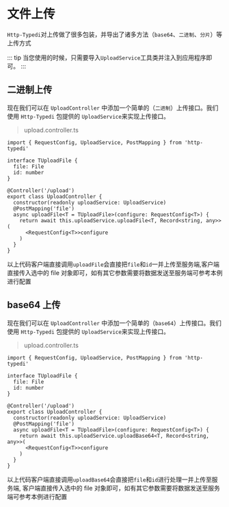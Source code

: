 # 文件上传

`Http-Typedi`对上传做了很多包装，并导出了诸多方法（`base64`、`二进制`、`分片`）等上传方式

::: tip
当您使用的时候，只需要导入`UploadService`工具类并注入到应用程序即可。
:::

## 二进制上传

现在我们可以在 `UploadController` 中添加一个简单的（`二进制`）上传接口。我们使用 `Http-Typedi` 包提供的 `UploadService`来实现上传接口。

> upload.controller.ts

```ts{10}
import { RequestConfig, UploadService, PostMapping } from 'http-typedi'

interface TUploadFile {
  file: File
  id: number
}

@Controller('/upload')
export class UploadController {
  constructor(readonly uploadService: UploadService)
  @PostMapping('file')
  async uploadFile<T = TUploadFile>(configure: RequestConfig<T>) {
    return await this.uploadService.uploadFile<T, Record<string, any>>(
      <RequestConfig<T>>configure
    )
  }
}
```

以上代码客户端直接调用`uploadFile`会直接把`file`和`id`一并上传至服务端,客户端直接传入选中的 file 对象即可，如有其它参数需要将数据发送至服务端可参考本例进行配置

## base64 上传

现在我们可以在 `UploadController` 中添加一个简单的（`base64`）上传接口。我们使用 `Http-Typedi` 包提供的 `UploadService`来实现上传接口。

> upload.controller.ts

```ts{10}
import { RequestConfig, UploadService, PostMapping } from 'http-typedi'

interface TUploadFile {
  file: File
  id: number
}

@Controller('/upload')
export class UploadController {
  constructor(readonly uploadService: UploadService)
  @PostMapping('file')
  async uploadFile<T = TUploadFile>(configure: RequestConfig<T>) {
    return await this.uploadService.uploadBase64<T, Record<string, any>>(
      <RequestConfig<T>>configure
    )
  }
}
```

以上代码客户端直接调用`uploadBase64`会直接把`file`和`id`进行处理一并上传至服务端,
客户端直接传入选中的 file 对象即可，如有其它参数需要将数据发送至服务端可参考本例进行配置
